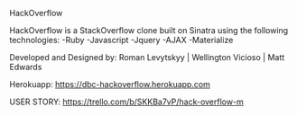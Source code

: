 HackOverflow

HackOverflow is a StackOverflow clone built on Sinatra using the following technologies:
-Ruby
-Javascript
-Jquery
-AJAX
-Materialize

Developed and Designed by:
Roman Levytskyy | Wellington Vicioso | Matt Edwards

Herokuapp:
https://dbc-hackoverflow.herokuapp.com

USER STORY:
https://trello.com/b/SKKBa7vP/hack-overflow-m
